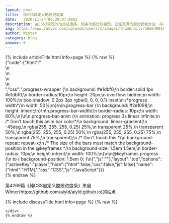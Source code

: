 ```yaml
---
layout: post
title:  纯CSS自定义酷炫进度条
date:   2020-11-24T06:29:07.000Z
description: 由CSS3实现的动态进度条，线条动感比较强烈，已经充满的部分犹如水波一样在动，非常酷炫。
img: https://www.samyoc.com/uploads/users/1/images/thumbnails/1606499196741.png
author: Winter
category: blog
answer: 0
---
```

<div class="article-root">
  <div class="article">
    {% include articleTitle.html info=page %}
    {% raw %}
    <div class="article-content">{"code":{"html":"<div class=\"progress-wrapper\">\n  <div class=\"progress-bar progress-bar-width\" data-progress-bar-percent=\"100\">\n    <div class=\"progress-bar-anim\"></div>\n  </div>\n</div>","css":".progress-wrapper {\n  background: #e1dbf0;\n  border:solid 1px #e1dbf0;\n  border-radius:10px;\n  height: 20px;\n  overflow: hidden;\n  width: 100%;\n  box-shadow: 0 2px 3px rgba(0, 0, 0, 0.1) inset;\n  /*progress width*/\n  width: 50%;\n}\n\n.progress-bar {\n  background: #2e1098;\n  height: inherit;\n}\n\n.progress-bar-width{\n  border-radius: 10px;\n  width: 60%;\n}\n\n.progress-bar-anim {\n  animation: progress 3s linear infinite;\n  /* Don't touch this anim bar color*/\n  background: linear-gradient(\n    -45deg,\n    rgba(255, 255, 255, 0.25) 25%,\n    transparent 25%,\n    transparent 50%,\n    rgba(255, 255, 255, 0.25) 50%,\n    rgba(255, 255, 255, 0.25) 75%,\n    transparent 75%,\n    transparent);\n  /* Don't touch this */\n  background-repeat: repeat-x;\n  /* The size of the bars must match the background-position in the @keyframes */\n  background-size: 1.5em 1.5em;\n  border-radius: 10px;\n  height: inherit;\n  width: 100%;\n}\n\n@keyframes progress {\n  to { background-position: 1.5em 0; }\n}","js":""},"layout":"top","options":{"activeKey":"player","hide":{"html":false,"css":false,"js":false},"name":{"html":"HTML","css":"CSS","js":"JavaScript"}}}</div>
    {% endraw %}
  </div>
  <p class="winter_mark">第4269篇《纯CSS自定义酷炫进度条》来自Winter(https://github.com/aiyld/aiyld.github.io)的站点</p>
  <div class="discuss-wrapper">
    {% include discussTitle.html info=page %}
    {% raw %}
    <div class="discuss-list">
    
    </div>
    {% endraw %}
  </div>
<div>
